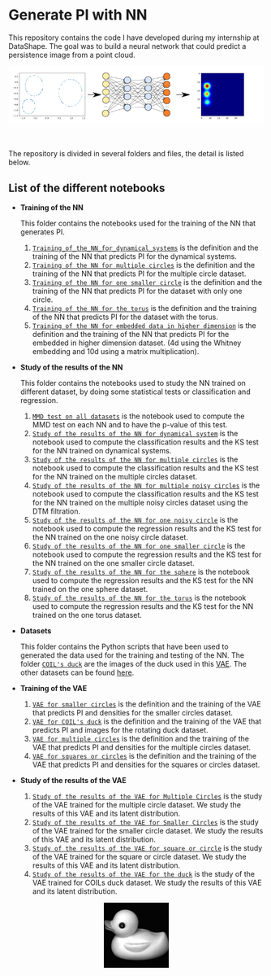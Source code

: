 # Generate PI with NN
This repository contains the code I have developed during my internship at DataShape.
The goal was to build a neural network that could predict a persistence image from a point cloud.

<p align="center">
  <img src="from_PC_to_PI.png">
</p>

<br><br>
The repository is divided in several folders and files, the detail is listed below.

 List of the different notebooks
---

- **Training of the NN**

   This folder contains the notebooks used for the training of the NN that generates PI.
   1.  [`Training_of_the_NN_for_dynamical_systems`](Training_of_the_NN/Training_of_the_NN_for_dynamical_systems.ipynb) is the definition and the training of the NN that predicts PI for the dynamical systems.
   2. [`Training of the NN for multiple circles`](Training_of_the_NN/Training_of_the_NN_for_multiple_circles.ipynb) is the definition and the training of the NN that predicts PI for the multiple circle dataset.
   3. [`Training of the NN for one smaller circle`](Training_of_the_NN/Training_of_the_NN_for_one_smaller_circle.ipynb) is the definition and the training of the NN that predicts PI for the dataset with only one circle.
   4. [`Training of the NN for the torus`](Training_of_the_NN/Training_of_the_NN_for_the_torus.ipynb) is the definition and the training of the NN that predicts PI for the dataset with the torus.
   5. [`Training of the NN for embedded data in higher dimension`](Training_of_the_NN/Training_of_the_NN_for_embedded_data_in_higher_dimension.ipynb) is the definition and the training of the NN that predicts PI for the embedded in higher dimension dataset. (4d using the Whitney embedding and 10d using a matrix multiplication).

- **Study of the results of the NN**

  This folder contains the notebooks used to study the NN trained on different dataset, by doing some statistical tests or classification and regression.
  1. [`MMD test on all datasets`](Study_of_the_results_of_the_NN/MMD_test_on_all_datasets.ipynb) is the notebook used to compute the MMD test on each NN and to have the p-value of this test.
  2. [`Study of the results of the NN for dynamical system`](Study_of_the_results_of_the_NN/Study_of_the_results_of_the_NN_for_dynamical_system.ipynb) is the notebook used to compute the classification results and the KS test for the NN trained on dynamical systems.  
  3. [`Study of the results of the NN for multiple circles`](Study_of_the_results_of_the_NN/Study_of_the_results_of_the_NN_for_multiple_circles.ipynb) is the notebook used to compute the classification results and the KS test for the NN trained on the multiple circles dataset.
  4. [`Study of the results of the NN for multiple noisy circles`](Study_of_the_results_of_the_NN/Study_of_the_results_of_the_NN_for_multiple_noisy_circles.ipynb) is the notebook used to compute the classification results and the KS test for the NN trained on the multiple noisy circles dataset using the DTM filtration.
  5. [`Study of the results of the NN for one noisy circle`](Study_of_the_results_of_the_NN/Study_of_the_results_of_the_NN_for_one_noisy_circle.ipynb) is the notebook used to compute the regression results and the KS test for the NN trained on the one  noisy circle dataset.
  6. [`Study of the results of the NN for one smaller circle`](Study_of_the_results_of_the_NN/Study_of_the_results_of_the_NN_for_one_smaller_circle.ipynb) is the notebook used to compute the regression results and the KS test for the NN trained on the one smaller circle dataset.
  7. [`Study of the results of the NN for the sphere`](Study_of_the_results_of_the_NN/Study_of_the_results_of_the_NN_for_the_sphere.ipynb) is the notebook used to compute the regression results and the KS test for the NN trained on the one sphere dataset.
  8. [`Study of the results of the NN for the torus`](Study_of_the_results_of_the_NN/Study_of_the_results_of_the_NN_for_the_torus.ipynb) is the notebook used to compute the regression results and the KS test for the NN trained on the one torus dataset.

- **Datasets**

  This folder contains the Python scripts that have been used to generated the data used for the training and testing of the NN. The folder [`COIL's duck`](Datasets/COILs_duck/) are the images of the duck used in this [VAE](Training_of_the_VAE/VAE_for_COILs_duck.ipynb). The other datasets can be found [here](https://drive.google.com/file/d/1Wejm7K7qLNQoKyN2DiArFsTODo6_Fyna/view?usp=sharing).

- **Training of the VAE**
    1. [`VAE for smaller circles`](Training_of_the_VAE/VAE_fo_Smaller_Circles.ipynb) is the definition and the training of the VAE that predicts PI and densities for the smaller circles dataset.
    2. [`VAE for COIL's duck`](Training_of_the_VAE/VAE_for_COILs_duck.ipynb) is the definition and the training of the VAE that predicts PI and images for the rotating duck dataset.
    3. [`VAE for multiple circles`](Training_of_the_VAE/VAE_for_Multiple_Circles.ipynb) is the definition and the training of the VAE that predicts PI and densities for the multiple circles dataset.
    4. [`VAE for squares or circles`](Training_of_the_VAE/VAE_for_Squares_and_Circles.ipynb) is the definition and the training of the VAE that predicts PI and densities for the squares or circles dataset.

- **Study of the results of the VAE**
  1. [`Study of the results of the VAE for Multiple Circles`](Study_of_the_results_of_the_VAE/Study_of_the_results_of_the_VAE_for_Multiple_Circles.ipynb) is the study of the VAE trained for the multiple circle dataset. We study the results of this VAE and its latent distribution.
  2. [`Study of the results of the VAE for Smaller Circles`](Study_of_the_results_of_the_VAE/Study_of_the_results_of_the_VAE_for_Smaller_Circles.ipynb) is the study of the VAE trained for the smaller circle dataset. We study the results of this VAE and its latent distribution.
  3. [`Study of the results of the VAE for square or circle`](Study_of_the_results_of_the_VAE/Study_of_the_results_of_the_VAE_for_squares_and_circles.ipynb) is the study of the VAE trained for the square or circle dataset. We study the results of this VAE and its latent distribution.
  4. [`Study of the results of the VAE for the duck`](Study_of_the_results_of_the_VAE/Study_of_the_results_of_the_VAE_for_the_duck.ipynb) is the study of the VAE trained for COILs duck dataset. We study the results of this VAE and its latent distribution.

<p align="center">
  <img width="128" height="128" src="Datasets/COILs_duck/duck.gif">
</p>
